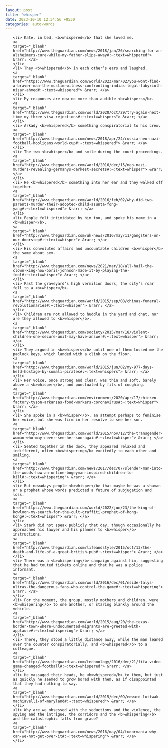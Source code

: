 ```yaml
---
layout: post
title: "whisper"
date: 2023-10-10 12:34:56 +0530
categories: auto-words
---
```

<ol>

    <li> Kate, in bed, <b>whispered</b> that she loved me.
    <a 
    target="_blank" 
    href="http://www.theguardian.com/news/2018/jan/26/searching-for-an-alzheimers-cure-while-my-father-slips-away#:~:text=whispered"> &rarr; </a>
    </li>
    <li> They <b>whispered</b> in each other’s ears and laughed.
    <a 
    target="_blank" 
    href="https://www.theguardian.com/world/2023/mar/02/you-wont-find-a-braver-man-the-muslim-witness-confronting-indias-legal-labyrinth-nisar-ahmed#:~:text=whispered"> &rarr; </a>
    </li>
    <li> My responses are now no more than audible <b>whispers</b>.
    <a 
    target="_blank" 
    href="http://www.theguardian.com/world/2020/oct/29/try-again-next-time-my-three-visa-rejections#:~:text=whispers"> &rarr; </a>
    </li>
    <li> Arkady <b>whispered</b> something conspiratorial to his crew.
    <a 
    target="_blank" 
    href="http://www.theguardian.com/news/2018/apr/24/russia-neo-nazi-football-hooligans-world-cup#:~:text=whispered"> &rarr; </a>
    </li>
    <li> The two <b>whisper</b> and smile during the court proceedings.
    <a 
    target="_blank" 
    href="http://www.theguardian.com/world/2016/dec/15/neo-nazi-murders-revealing-germanys-darkest-secrets#:~:text=whisper"> &rarr; </a>
    </li>
    <li> He <b>whispered</b> something into her ear and they walked off together.
    <a 
    target="_blank" 
    href="http://www.theguardian.com/world/2016/feb/02/why-did-two-parents-murder-their-adopted-child-asunta-fong-yang#:~:text=whispered"> &rarr; </a>
    </li>
    <li> People felt intimidated by him too, and spoke his name in a <b>whisper</b>.
    <a 
    target="_blank" 
    href="http://www.theguardian.com/uk-news/2016/may/11/gangsters-on-our-doorstep#:~:text=whisper"> &rarr; </a>
    </li>
    <li> His convoluted affairs and uncountable children <b>whisper</b> the same about sex.
    <a 
    target="_blank" 
    href="http://www.theguardian.com/news/2021/mar/18/all-hail-the-clown-king-how-boris-johnson-made-it-by-playing-the-fool#:~:text=whisper"> &rarr; </a>
    </li>
    <li> Past the graveyard’s high vermilion doors, the city’s roar fell to a <b>whisper</b>.
    <a 
    target="_blank" 
    href="http://www.theguardian.com/world/2015/sep/08/chinas-funeral-revolutionaries#:~:text=whisper"> &rarr; </a>
    </li>
    <li> Children are not allowed to huddle in the yard and chat, nor are they allowed to <b>whisper</b>.
    <a 
    target="_blank" 
    href="http://www.theguardian.com/society/2015/mar/18/violent-children-one-secure-unit-may-have-answer#:~:text=whisper"> &rarr; </a>
    </li>
    <li> They argued in <b>whispers</b> until one of them tossed me the padlock keys, which landed with a clink on the floor.
    <a 
    target="_blank" 
    href="http://www.theguardian.com/world/2015/jun/02/my-977-days-held-hostage-by-somali-pirates#:~:text=whispers"> &rarr; </a>
    </li>
    <li> Her voice, once strong and clear, was thin and soft, barely above a <b>whisper</b>, and punctuated by fits of coughing.
    <a 
    target="_blank" 
    href="http://www.theguardian.com/environment/2020/apr/17/chicken-factory-tyson-arkansas-food-workers-coronavirus#:~:text=whisper"> &rarr; </a>
    </li>
    <li> She spoke in a <b>whisper</b>, an attempt perhaps to feminise her voice, but she was firm in her resolve to see her son.
    <a 
    target="_blank" 
    href="http://www.theguardian.com/world/2015/nov/12/the-transgender-woman-who-may-never-see-her-son-again#:~:text=whisper"> &rarr; </a>
    </li>
    <li> Seated together in the dock, they appeared relaxed and indifferent, often <b>whispering</b> excitedly to each other and smiling.
    <a 
    target="_blank" 
    href="http://www.theguardian.com/news/2017/dec/07/slender-man-into-the-woods-how-an-online-bogeyman-inspired-children-to-kill#:~:text=whispering"> &rarr; </a>
    </li>
    <li> But nowadays people <b>whisper</b> that maybe he was a shaman or a prophet whose words predicted a future of subjugation and loss.
    <a 
    target="_blank" 
    href="https://www.theguardian.com/world/2022/jun/23/the-king-of-kowloon-my-search-for-the-cult-graffiti-prophet-of-hong-kong#:~:text=whisper"> &rarr; </a>
    </li>
    <li> Stark did not speak publicly that day, though occasionally he approached his lawyer and his planner to <b>whisper</b> instructions.
    <a 
    target="_blank" 
    href="http://www.theguardian.com/lifeandstyle/2015/oct/13/the-death-and-life-of-a-great-british-pub#:~:text=whisper"> &rarr; </a>
    </li>
    <li> There was a <b>whispering</b> campaign against him, suggesting that he had touted tickets online and that he was a police informant.
    <a 
    target="_blank" 
    href="http://www.theguardian.com/world/2016/dec/01/nside-talys-ultras-the-dangerous-fans-who-control-the-game#:~:text=whispering"> &rarr; </a>
    </li>
    <li> For the moment, the group, mostly mothers and children, were <b>whispering</b> to one another, or staring blankly around the vehicle.
    <a 
    target="_blank" 
    href="http://www.theguardian.com/world/2015/aug/20/the-texas-border-town-where-undocumented-migrants-are-greeted-with-applause#:~:text=whispering"> &rarr; </a>
    </li>
    <li> There, they stood a little distance away, while the man leaned over the counter conspiratorially, and <b>whispered</b> to a colleague.
    <a 
    target="_blank" 
    href="http://www.theguardian.com/technology/2016/dec/21/fifa-video-game-changed-football#:~:text=whispered"> &rarr; </a>
    </li>
    <li> He massaged their heads, he <b>whispered</b> to them, but just as quickly he seemed to grow bored with them, as if disappointed that they had nothing to say.
    <a 
    target="_blank" 
    href="http://www.theguardian.com/world/2015/dec/09/edward-luttwak-machiavelli-of-maryland#:~:text=whispered"> &rarr; </a>
    </li>
    <li> Why are we obsessed with the seductions and the violence, the spying and the intrigue, the corridors and the <b>whispering</b> and the catastrophic falls from grace?
    <a 
    target="_blank" 
    href="http://www.theguardian.com/news/2016/may/04/tudormania-why-can-we-not-get-over-it#:~:text=whispering"> &rarr; </a>
    </li>